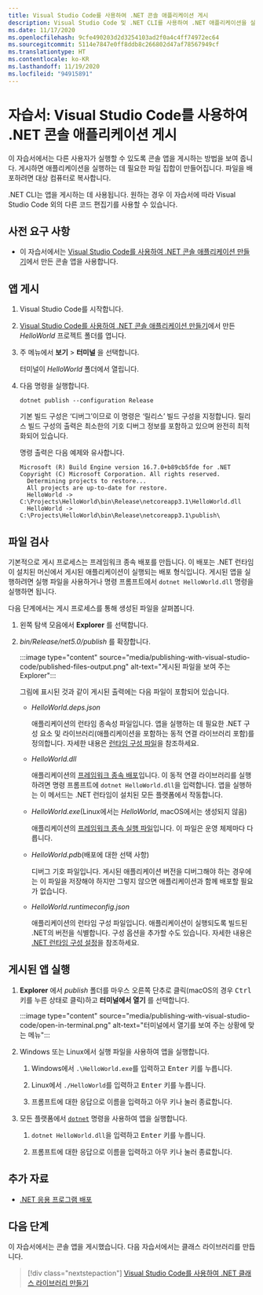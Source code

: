 ```yaml
---
title: Visual Studio Code를 사용하여 .NET 콘솔 애플리케이션 게시
description: Visual Studio Code 및 .NET CLI를 사용하여 .NET 애플리케이션을 실행하는 데 필요한 파일 세트를 만드는 방법을 알아봅니다.
ms.date: 11/17/2020
ms.openlocfilehash: 9cfe490203d2d3254103ad2f0a4c4ff74972ec64
ms.sourcegitcommit: 5114e7847e0ff8ddb8c266802d47af78567949cf
ms.translationtype: HT
ms.contentlocale: ko-KR
ms.lasthandoff: 11/19/2020
ms.locfileid: "94915891"
---
```

# <a name="tutorial-publish-a-net-console-application-using-visual-studio-code"></a>자습서: Visual Studio Code를 사용하여 .NET 콘솔 애플리케이션 게시

이 자습서에서는 다른 사용자가 실행할 수 있도록 콘솔 앱을 게시하는 방법을 보여 줍니다. 게시하면 애플리케이션을 실행하는 데 필요한 파일 집합이 만들어집니다. 파일을 배포하려면 대상 컴퓨터로 복사합니다.

.NET CLI는 앱을 게시하는 데 사용됩니다. 원하는 경우 이 자습서에 따라 Visual Studio Code 외의 다른 코드 편집기를 사용할 수 있습니다.

## <a name="prerequisites"></a>사전 요구 사항

- 이 자습서에서는 [Visual Studio Code를 사용하여 .NET 콘솔 애플리케이션 만들기](with-visual-studio-code.md)에서 만든 콘솔 앱을 사용합니다.

## <a name="publish-the-app"></a>앱 게시

1. Visual Studio Code를 시작합니다.

1. [Visual Studio Code를 사용하여 .NET 콘솔 애플리케이션 만들기](with-visual-studio-code.md)에서 만든 *HelloWorld* 프로젝트 폴더를 엽니다.

1. 주 메뉴에서 **보기** > **터미널** 을 선택합니다.

   터미널이 *HelloWorld* 폴더에서 열립니다.

1. 다음 명령을 실행합니다.

   ```dotnetcli
   dotnet publish --configuration Release
   ```

   기본 빌드 구성은 ‘디버그’이므로 이 명령은 ‘릴리스’ 빌드 구성을 지정합니다.  릴리스 빌드 구성의 출력은 최소한의 기호 디버그 정보를 포함하고 있으며 완전히 최적화되어 있습니다.

   명령 출력은 다음 예제와 유사합니다.

   ```output
   Microsoft (R) Build Engine version 16.7.0+b89cb5fde for .NET
   Copyright (C) Microsoft Corporation. All rights reserved.
     Determining projects to restore...
     All projects are up-to-date for restore.
     HelloWorld -> C:\Projects\HelloWorld\bin\Release\netcoreapp3.1\HelloWorld.dll
     HelloWorld -> C:\Projects\HelloWorld\bin\Release\netcoreapp3.1\publish\
   ```

## <a name="inspect-the-files"></a>파일 검사

기본적으로 게시 프로세스는 프레임워크 종속 배포를 만듭니다. 이 배포는 .NET 런타임이 설치된 머신에서 게시된 애플리케이션이 실행되는 배포 형식입니다. 게시된 앱을 실행하려면 실행 파일을 사용하거나 명령 프롬프트에서 `dotnet HelloWorld.dll` 명령을 실행하면 됩니다.

다음 단계에서는 게시 프로세스를 통해 생성된 파일을 살펴봅니다.

1. 왼쪽 탐색 모음에서 **Explorer** 를 선택합니다.

1. *bin/Release/net5.0/publish* 를 확장합니다.

   :::image type="content" source="media/publishing-with-visual-studio-code/published-files-output.png" alt-text="게시된 파일을 보여 주는 Explorer":::

   그림에 표시된 것과 같이 게시된 출력에는 다음 파일이 포함되어 있습니다.

   * *HelloWorld.deps.json*

      애플리케이션의 런타임 종속성 파일입니다. 앱을 실행하는 데 필요한 .NET 구성 요소 및 라이브러리(애플리케이션을 포함하는 동적 연결 라이브러리 포함)를 정의합니다. 자세한 내용은 [런타임 구성 파일](https://github.com/dotnet/cli/blob/85ca206d84633d658d7363894c4ea9d59e515c1a/Documentation/specs/runtime-configuration-file.md)을 참조하세요.

   * *HelloWorld.dll*

      애플리케이션의 [프레임워크 종속 배포](../deploying/deploy-with-cli.md#framework-dependent-deployment)입니다. 이 동적 연결 라이브러리를 실행하려면 명령 프롬프트에 `dotnet HelloWorld.dll`을 입력합니다. 앱을 실행하는 이 메서드는 .NET 런타임이 설치된 모든 플랫폼에서 작동합니다.

   * *HelloWorld.exe*(Linux에서는 *HelloWorld*, macOS에서는 생성되지 않음)

      애플리케이션의 [프레임워크 종속 실행 파일](../deploying/deploy-with-cli.md#framework-dependent-executable)입니다. 이 파일은 운영 체제마다 다릅니다.

   * *HelloWorld.pdb*(배포에 대한 선택 사항)

      디버그 기호 파일입니다. 게시된 애플리케이션 버전을 디버그해야 하는 경우에는 이 파일을 저장해야 하지만 그렇지 않으면 애플리케이션과 함께 배포할 필요가 없습니다.

   * *HelloWorld.runtimeconfig.json*

      애플리케이션의 런타임 구성 파일입니다. 애플리케이션이 실행되도록 빌드된 .NET의 버전을 식별합니다. 구성 옵션을 추가할 수도 있습니다. 자세한 내용은 [.NET 런타임 구성 설정](../run-time-config/index.md#runtimeconfigjson)을 참조하세요.

## <a name="run-the-published-app"></a>게시된 앱 실행

1. **Explorer** 에서 *publish* 폴더를 마우스 오른쪽 단추로 클릭(macOS의 경우 <kbd>Ctrl</kbd> 키를 누른 상태로 클릭)하고 **터미널에서 열기** 를 선택합니다.

   :::image type="content" source="media/publishing-with-visual-studio-code/open-in-terminal.png" alt-text="터미널에서 열기를 보여 주는 상황에 맞는 메뉴":::

1. Windows 또는 Linux에서 실행 파일을 사용하여 앱을 실행합니다.

   1. Windows에서 `.\HelloWorld.exe`를 입력하고 <kbd>Enter</kbd> 키를 누릅니다.

   1. Linux에서 `./HelloWorld`를 입력하고 <kbd>Enter</kbd> 키를 누릅니다.

   1. 프롬프트에 대한 응답으로 이름을 입력하고 아무 키나 눌러 종료합니다.

1. 모든 플랫폼에서 [`dotnet`](../tools/dotnet.md) 명령을 사용하여 앱을 실행합니다.

   1. `dotnet HelloWorld.dll`을 입력하고 <kbd>Enter</kbd> 키를 누릅니다.

   1. 프롬프트에 대한 응답으로 이름을 입력하고 아무 키나 눌러 종료합니다.

## <a name="additional-resources"></a>추가 자료

- [.NET 응용 프로그램 배포](../deploying/index.md)

## <a name="next-steps"></a>다음 단계

이 자습서에서는 콘솔 앱을 게시했습니다. 다음 자습서에서는 클래스 라이브러리를 만듭니다.

> [!div class="nextstepaction"]
> [Visual Studio Code를 사용하여 .NET 클래스 라이브러리 만들기](library-with-visual-studio-code.md)

